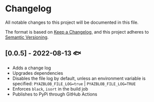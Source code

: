 # Changelog

All notable changes to this project will be documented in this file.

The format is based on [Keep a Changelog](https://keepachangelog.com/en/1.0.0/),
and this project adheres to [Semantic Versioning](https://semver.org/spec/v2.0.0.html).

## [0.0.5] - 2022-08-13 :fish:
- Adds a change log
- Upgrades dependencies
- Disables the file log by default, unless an environment variable is specified:
  `PYAZBLOB_FILE_LOG=true` | `PYAZBLOB_FILE_LOG=TRUE`
- Enforces `black`, `isort` in the build job
- Publishes to PyPi through GitHub Actions
